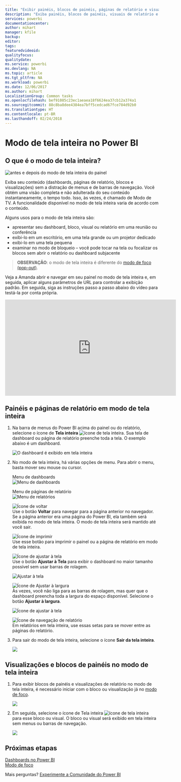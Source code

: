 ```yaml
---
title: "Exibir painéis, blocos de painéis, páginas de relatório e visualizações do relatório no modo de tela inteira"
description: "Exiba painéis, blocos de painéis, visuais de relatório e páginas de relatório no modo de tela inteira, conhecido como *modo de TV*."
services: powerbi
documentationcenter: 
author: mihart
manager: kfile
backup: 
editor: 
tags: 
featuredvideoid: 
qualityfocus: 
qualitydate: 
ms.service: powerbi
ms.devlang: NA
ms.topic: article
ms.tgt_pltfrm: NA
ms.workload: powerbi
ms.date: 12/06/2017
ms.author: mihart
LocalizationGroup: Common tasks
ms.openlocfilehash: bef91085c23ec1aeaea18f6624ea37cb12a374a1
ms.sourcegitcommit: 88c8ba8dee4384ea7bff5cedcad67fce784d92b0
ms.translationtype: HT
ms.contentlocale: pt-BR
ms.lasthandoff: 02/24/2018
---
```

# <a name="full-screen-mode-in-power-bi"></a>Modo de tela inteira no Power BI
## <a name="what-is-full-screen-mode"></a>O que é o modo de tela inteira?
![antes e depois do modo de tela inteira do painel](media/service-fullscreen-mode/power-bi-full-screen-comparison.png)

Exiba seu conteúdo (dashboards, páginas de relatório, blocos e visualizações) sem a distração de menus e de barras de navegação.  Você obtém uma visão completa e não adulterada do seu conteúdo instantaneamente, o tempo todo. Isso, às vezes, é chamado de Modo de TV. A funcionalidade disponível no modo de tela inteira varia de acordo com o conteúdo.  

Alguns usos para o modo de tela inteira são:

* apresentar seu dashboard, bloco, visual ou relatório em uma reunião ou conferência
* exibi-lo em um escritório, em uma tela grande ou um projetor dedicado
* exibi-lo em uma tela pequena
* examinar no modo de bloqueio – você pode tocar na tela ou focalizar os blocos sem abrir o relatório ou dashboard subjacente

> **OBSERVAÇÃO**: o modo de tela inteira é diferente do [modo de foco (pop-out)](service-focus-mode.md).
> 
> 

Veja a Amanda abrir e navegar em seu painel no modo de tela inteira e, em seguida, aplicar alguns parâmetros de URL para controlar a exibição padrão. Em seguida, siga as instruções passo a passo abaixo do vídeo para testá-la por conta própria.

<iframe width="560" height="315" src="https://www.youtube.com/embed/c31gZkyvC54" frameborder="0" allowfullscreen></iframe>

## <a name="dashboards-and-report-pages-in-full-screen-mode"></a>Painéis e páginas de relatório em modo de tela inteira
1. Na barra de menus do Power BI acima do painel ou do relatório, selecione o ícone de **Tela inteira** ![ícone de tela inteira](media/service-fullscreen-mode/power-bi-full-screen-icon.png). Sua tela de dashboard ou página de relatório preenche toda a tela. O exemplo abaixo é um dashboard.
   
      ![O dashboard é exibido em tela inteira](media/service-fullscreen-mode/power-bi-dash-full-screen.png)
2. No modo de tela inteira, há várias opções de menu.  Para abrir o menu, basta mover seu mouse ou cursor. 
   
     Menu de dashboards    
     ![Menu de dashboards](media/service-fullscreen-mode/power-bi-full-screen-menu-dashboard.png)    
   
     Menu de páginas de relatório    
    ![Menu de relatórios](media/service-fullscreen-mode/power-bi-report-menu.png)    
   
    ![Ícone de voltar](media/service-fullscreen-mode/power-bi-back-icon.png)    
    Use o botão **Voltar** para navegar para a página anterior no navegador. Se a página anterior era uma página do Power BI, ela também será exibida no modo de tela inteira.  O modo de tela inteira será mantido até você sair.
   
    ![Ícone de imprimir](media/service-fullscreen-mode/power-bi-print-icon.png)    
    Use esse botão para imprimir o painel ou a página de relatório em modo de tela inteira. 
   
    ![Ícone de ajustar à tela](media/service-fullscreen-mode/power-bi-fit-to-width.png)    
    Use o botão **Ajustar à Tela** para exibir o dashboard no maior tamanho possível sem usar barras de rolagem.     
   
    ![Ajustar à tela](media/service-fullscreen-mode/power-bi-fit-screen.png)
   
    ![Ícone de Ajustar à largura](media/service-fullscreen-mode/power-bi-fit-width.png)       
    Às vezes, você não liga para as barras de rolagem, mas quer que o dashboard preencha toda a largura do espaço disponível. Selecione o botão **Ajustar à largura**.    
   
    ![Ícone de ajustar à tela](media/service-fullscreen-mode/power-bi-fit-to-width-new.png)
   
    ![Ícone de navegação de relatório](media/service-fullscreen-mode/power-bi-report-nav2.png)       
    Em relatórios em tela inteira, use essas setas para se mover entre as páginas do relatório.    
3. Para sair do modo de tela inteira, selecione o ícone **Sair da tela inteira**.
   
      ![](media/service-fullscreen-mode/exit-fullscreen-new.png)

## <a name="visualizations-and-dashboard-tiles-in-full-screen-mode"></a>Visualizações e blocos de painéis no modo de tela inteira
1. Para exibir blocos de painéis e visualizações de relatório no modo de tela inteira, é necessário iniciar com o bloco ou visualização já no [modo de foco](service-focus-mode.md). 
   
    ![](media/service-fullscreen-mode/power-bi-focus3.png)
2. Em seguida, selecione o ícone de Tela inteira ![ícone de tela inteira](media/service-fullscreen-mode/power-bi-full-screen-icon.png)  para esse bloco ou visual. O bloco ou visual será exibido em tela inteira sem menus ou barras de navegação.
   
    ![](media/service-fullscreen-mode/power-bi-fullscreen.png)

## <a name="next-steps"></a>Próximas etapas
[Dashboards no Power BI](service-dashboards.md)  
[Modo de foco](service-focus-mode.md)    

Mais perguntas? [Experimente a Comunidade do Power BI](http://community.powerbi.com/)

